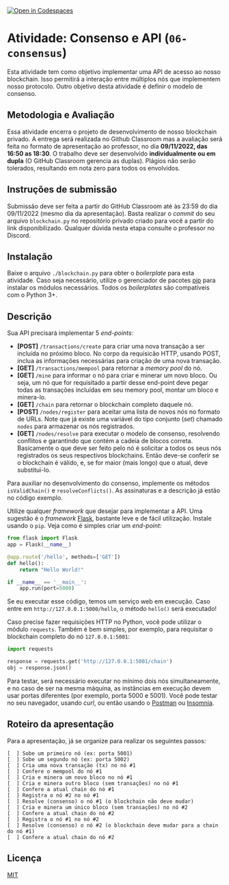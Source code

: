 [![Open in Codespaces](https://classroom.github.com/assets/launch-codespace-9f69c29eadd1a2efcce9672406de9a39573de1bdf5953fef360cfc2c3f7d7205.svg)](https://classroom.github.com/open-in-codespaces?assignment_repo_id=9174823)
# Atividade: Consenso e API (`06-consensus`)

Esta atividade tem como objetivo implementar uma API de acesso ao nosso blockchain. Isso permitirá a interação entre múltiplos nós que implementem nosso protocolo. Outro objetivo desta atividade é definir o modelo de consenso.

## Metodologia e Avaliação

Essa atividade encerra o projeto de desenvolvimento de nosso blockchain privado. A entrega será realizada no Github Classroom mas a avaliação será feita no formato de apresentação ao professor, no dia **09/11/2022, das 16:50 as 18:30**. O trabalho deve ser desenvolvido **individualmente ou em dupla** (O GitHub Classroom gerencia as duplas). Plágios não serão tolerados, resultando em nota zero para todos os envolvidos.

## Instruções de submissão

Submissão deve ser feita a partir do GitHub Classroom até às 23:59 do dia 09/11/2022 (mesmo dia da apresentação). Basta realizar o *commit* do seu arquivo `blockchain.py` no repositório privado criado para você a partir do link disponibilizado. Qualquer dúvida nesta etapa consulte o professor no Discord.

## Instalação

Baixe o arquivo `./blockchain.py` para obter o *boilerplate* para esta atividade. Caso seja necessário, utilize o gerenciador de pacotes [pip](https://pip.pypa.io/en/stable/) para instalar os módulos necessários. Todos os *boilerplates* são compatíveis com o Python 3+.

## Descrição

Sua API precisará implementar 5 *end-points*:

- **[POST]** `/transactions/create` para criar uma nova transação a ser incluída no próximo bloco. No corpo da requisicão HTTP, usando POST, inclua as informações necessárias para criação de uma nova transação.
- **[GET]** `/transactions/mempool` para retornar a *memory pool* do nó.
- **[GET]** `/mine` para informar o nó para criar e minerar um novo bloco. Ou seja, um nó que for requisitado a partir desse end-point deve pegar todas as transações incluídas em seu memory pool, montar um bloco e minera-lo.
- **[GET]** `/chain` para retornar o blockchain completo daquele nó.
- **[POST]** `/nodes/register` para aceitar uma lista de novos nós no formato de URLs. Note que já existe uma variável do tipo conjunto (*set*) chamado `nodes` para armazenar os nós registrados.
- **[GET]** `/nodes/resolve` para executar o modelo de consenso, resolvendo conflitos e garantindo que contém a cadeia de blocos correta. Basicamente o que deve ser feito pelo nó é solicitar a todos os seus nós registrados os seus respectivos blockchains. Então deve-se conferir se o blockchain é válido, e, se for maior (mais longo) que o atual, deve substitui-lo.

Para auxiliar no desenvolvimento do consenso, implemente os métodos `isValidChain()` e `resolveConflicts()`. As assinaturas e a descrição já estão no código exemplo.

Utilize qualquer *framework* que desejar para implementar a API. Uma sugestão é o *framework* [Flask](https://palletsprojects.com/p/flask/), bastante leve e de fácil utilização. Instale usando o `pip`. Veja como é simples criar um _end-point_:

```python
from flask import Flask
app = Flask(__name__)

@app.route('/hello', methods=['GET'])
def hello():
    return "Hello World!"

if __name__ == '__main__':
    app.run(port=5000)
```

Se eu executar esse código, temos um serviço web em execução. Caso entre em `http://127.0.0.1:5000/hello`, o método `hello()` será executado!

Caso precise fazer requisições HTTP no Python, você pode utilizar o módulo `requests`. Também é bem simples, por exemplo, para requisitar o blockchain completo do nó `127.0.0.1:5001`:

```python
import requests

response = requests.get('http://127.0.0.1:5001/chain')
obj = response.json()
```

Para testar, será necessário executar no mínimo dois nós simultaneamente, e no caso de ser na mesma máquina, as instâncias em execução devem usar portas diferentes (por exemplo, porta 5000 e 5001). Você pode testar no seu navegador, usando _curl_, ou então usando o [Postman](https://www.postman.com/) ou [Insomnia](https://insomnia.rest/).

## Roteiro da apresentação

Para a apresentação, já se organize para realizar os seguintes passos:

```
[  ] Sobe um primeiro nó (ex: porta 5001)
[  ] Sobe um segundo nó (ex: porta 5002)
[  ] Cria uma nova transação (tx) no nó #1
[  ] Confere o mempool do nó #1
[  ] Cria e minera um novo bloco no nó #1
[  ] Cria e minera outro bloco (sem transações) no nó #1
[  ] Confere a atual chain do nó #1
[  ] Registra o nó #2 no nó #1
[  ] Resolve (consenso) o nó #1 (o blockchain não deve mudar)
[  ] Cria e minera um único bloco (sem transações) no nó #2
[  ] Confere a atual chain do nó #2
[  ] Registra o nó #1 no nó #2
[  ] Resolve (consenso) o nó #2 (o blockchain deve mudar para a chain do nó #1)
[  ] Confere a atual chain do nó #2
```


## Licença
[MIT](https://choosealicense.com/licenses/mit/)

